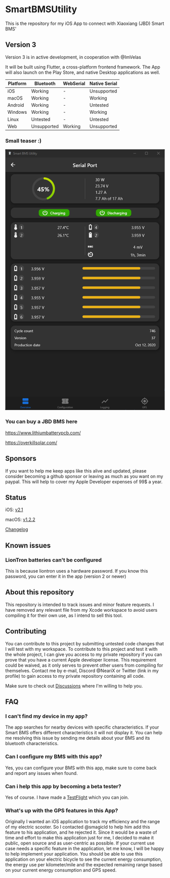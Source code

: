# SmartBMSUtility

This is the repository for my iOS App to connect with Xiaoxiang (JBD) Smart BMS'

## Version 3

Version 3 is in active development, in cooperation with @ImVelas

It will be built using Flutter, a cross-platform frontend framework.
The App will also launch on the Play Store, and native Desktop applications as well.

| Platform |  Bluetooth  | WebSerial   | Native Serial |
|----------|-------------|-------------|---------------|
| iOS      | Working     | -           | Unsupported   |
| macOS    | Working     | -           | Working       |
| Android  | Working     | -           | Untested      |
| Windows  | Working     | -           | Working       |
| Linux    | Untested    | -           | Untested      |
| Web      | Unsupported | Working     | Unsupported   |

### Small teaser :)

![image of the new app](V3_screenshot.png)

### You can buy a JBD BMS here

https://www.lithiumbatterypcb.com/

https://overkillsolar.com/

## Sponsors

If you want to help me keep apps like this alive and updated, please consider becoming a github sponsor or leaving as much as you want on my paypal. This will help to cover my Apple Developer expenses of 99$ a year.

## Status

iOS: [v2.1](https://apps.apple.com/de/app/apple-store/id1540178292)

macOS: [v1.2.2](https://apps.apple.com/de/app/apple-store/id1540178292)

[Changelog](https://github.com/NeariX67/SmartBMSUtility/blob/main/changelog.md)

## Known issues

### LionTron batteries can't be configured

This is because liontron uses a hardware password. If you know this password, you can enter it in the app (version 2 or newer)

## About this repository

This repository is intended to track issues and minor feature requests. I have removed any relevant file from my Xcode workspace to avoid users compiling it for their own use, as I intend to sell this tool.

## Contributing

You can contribute to this project by submitting untested code changes that I will test with my workspace.
To contribute to this project and test it with the whole project, I can give you access to my private repository if you can prove that you have a current Apple developer license. This requirement could be waived, as it only serves to prevent other users from compiling for themselves.
Contact me by e-mail, Discord @NeariX or Twitter (link in my profile) to gain access to my private repository containing all code.

Make sure to check out [Discussions](https://github.com/NeariX67/SmartBMSUtility/discussions) where I'm willing to help you.

## FAQ

### I can't find my device in my app?

The app searches for nearby devices with specific characteristics. If your Smart BMS offers different characteristics it will not display it. You can help me resolving this issue by sending me details about your BMS and its bluetooth characteristics.

### Can I configure my BMS with this app?

Yes, you can configure your BMS with this app, make sure to come back and report any issues when found.

### Can i help this app by becoming a beta tester?

Yes of course. I have made a [TestFlight](https://testflight.apple.com/join/YWdbkZ8s) which you can join.

### What's up with the GPS features in this App?

Originally I wanted an iOS application to track my efficiency and the range of my electric scooter. So I contacted @smagicld to help him add this feature to his application, and he rejected it. Since it would be a waste of time and effort to make this application just for me, I decided to make it public, open source and as user-centric as possible. If your current use case needs a specific feature in the application, let me know, I will be happy to help implement your application.
You should be able to use this application on your electric bicycle to see the current energy consumption, the energy use per kilometer/mile and the expected remaining range based on your current energy consumption and GPS speed.
